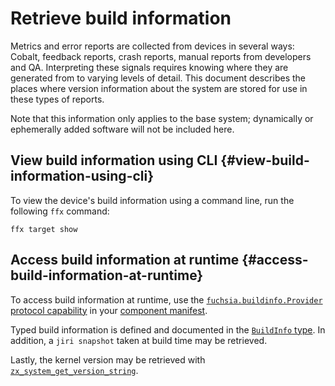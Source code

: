 # Retrieve build information

Metrics and error reports are collected from devices in several ways: Cobalt,
feedback reports, crash reports, manual reports from developers and QA.
Interpreting these signals requires knowing where they are generated from to
varying levels of detail. This document describes the places where version
information about the system are stored for use in these types of reports.

Note that this information only applies to the base system; dynamically or
ephemerally added software will not be included here.

## View build information using CLI {#view-build-information-using-cli}

To view the device's build information using a command line, run the following
`ffx` command:

```posix-terminal
ffx target show
```

## Access build information at runtime {#access-build-information-at-runtime}

To access build information at runtime, use the
[`fuchsia.buildinfo.Provider`][buildinfo-provider]
[protocol capability][protocol-capability] in your
[component manifest][component-manifest].

Typed build information is defined and documented in the
[`BuildInfo` type][buildinfo-type]. In addition, a `jiri snapshot` taken at
build time may be retrieved.

Lastly, the kernel version may be retrieved with
[`zx_system_get_version_string`][zx-system-get-version-string].

[buildinfo-provider]: https://fuchsia.dev/reference/fidl/fuchsia.buildinfo#Provider
[buildinfo-type]: https://fuchsia.dev/reference/fidl/fuchsia.buildinfo#BuildInfo
[component-manifest]: concepts/components/v2/component_manifests.md
[protocol-capability]: concepts/components/v2/capabilities/protocol.md
[zx-system-get-version-string]: reference/syscalls/system_get_version_string.md
